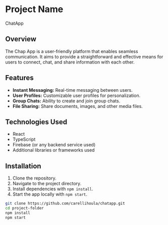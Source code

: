 # Project Name
ChatApp

## Overview

The Chap App is a user-friendly platform that enables seamless communication. It aims to provide a straightforward and effective means for users to connect, chat, and share information with each other.

## Features

- **Instant Messaging:** Real-time messaging between users.
- **User Profiles:** Customizable user profiles for personalization.
- **Group Chats:** Ability to create and join group chats.
- **File Sharing:** Share documents, images, and other media files.

## Technologies Used

- React
- TypeScript
- Firebase (or any backend service used)
- Additional libraries or frameworks used

## Installation

1. Clone the repository.
2. Navigate to the project directory.
3. Install dependencies with `npm install`.
4. Start the app locally with `npm start`.

```bash
git clone https://github.com/carellihoula/chatapp.git
cd project-folder
npm install
npm start
